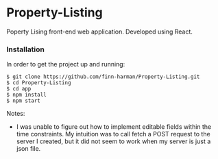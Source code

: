 # Property-Listing

Poperty Lising front-end web application. Developed using React.

### Installation

In order to get the project up and running:

```
$ git clone https://github.com/finn-harman/Property-Listing.git
$ cd Property-Listing
$ cd app
$ npm install
$ npm start
```

Notes:
* I was unable to figure out how to implement editable fields within the time constraints. My intuition was to call fetch a POST request to the server I created, but it did not seem to work when my server is just a json file.
